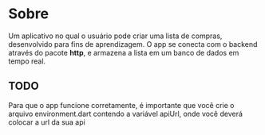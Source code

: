 # Sobre

Um aplicativo no qual o usuário pode criar uma lista de compras, desenvolvido para fins de aprendizagem. O app se conecta com o backend através do pacote **http**, e armazena a lista em um banco de dados em tempo real.

## TODO

Para que o app funcione corretamente, é importante que você crie o arquivo environment.dart contendo a variável apiUrl, onde você deverá colocar a url da sua api
